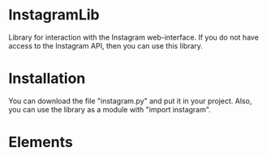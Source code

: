 # InstagramLib
Library for interaction with the Instagram web-interface. If you do not have access to the Instagram API, then you can use this library.

# Installation
You can download the file "instagram.py" and put it in your project.
Also, you can use the library as a module with "import instagram".

# Elements
